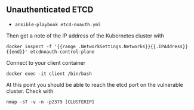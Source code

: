 ## Unauthenticated ETCD


- `ansible-playbook etcd-noauth.yml`

Then get a note of the IP address of the Kubernetes cluster with 

```
docker inspect -f '{{range .NetworkSettings.Networks}}{{.IPAddress}}{{end}}' etcdnoauth-control-plane
```

Connect to your client container

```
docker exec -it client /bin/bash
```

At this point you should be able to reach the etcd port on the vulnerable cluster.  Check with

```
nmap -sT -v -n -p2379 [CLUSTERIP]
```